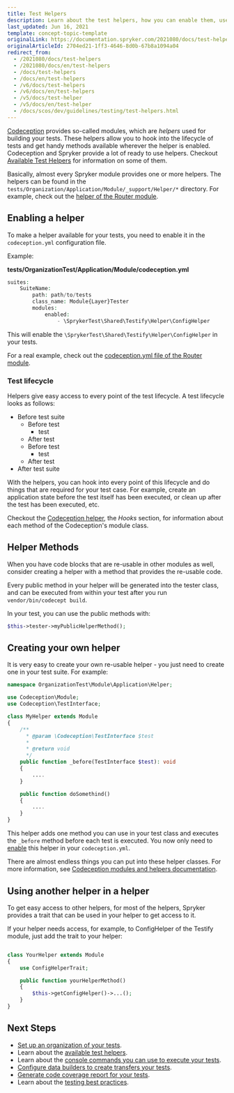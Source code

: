 ```yaml
---
title: Test Helpers
description: Learn about the test helpers, how you can enable them, use, and create your own.
last_updated: Jun 16, 2021
template: concept-topic-template
originalLink: https://documentation.spryker.com/2021080/docs/test-helpers
originalArticleId: 2704ed21-1ff3-4646-8d0b-67b8a1094a04
redirect_from:
  - /2021080/docs/test-helpers
  - /2021080/docs/en/test-helpers
  - /docs/test-helpers
  - /docs/en/test-helpers
  - /v6/docs/test-helpers
  - /v6/docs/en/test-helpers
  - /v5/docs/test-helper
  - /v5/docs/en/test-helper
  - /docs/scos/dev/guidelines/testing/test-helpers.html
---
```


[Codeception](https://codeception.com) provides so-called modules, which are *helpers* used for building your tests. These helpers allow you to hook into the lifecycle of tests and get handy methods available wherever the helper is enabled. Codeception and Spryker provide a lot of ready to use helpers. Checkout [Available Test Helpers](/docs/scos/dev/guidelines/testing-guidelines/available-test-helpers.html) for information on some of them.

Basically, almost every Spryker module provides one or more helpers. The helpers can be found in the `tests/Organization/Application/Module/_support/Helper/*` directory. For example, check out the [helper of the Router module](https://github.com/spryker/router/tree/master/tests/SprykerTest/Zed/Router/_support/Helper).

<a name="enabling"></a>

## Enabling a helper

To make a helper available for your tests, you need to enable it in the `codeception.yml` configuration file.

Example:

**tests/OrganizationTest/Application/Module/codeception.yml**

```php
suites:
    SuiteName:
        path: path/to/tests
        class_name: Module{Layer}Tester
        modules:
            enabled:
                - \SprykerTest\Shared\Testify\Helper\ConfigHelper
```

This will enable the `\SprykerTest\Shared\Testify\Helper\ConfigHelper` in your tests.

For a real example, check out the [codeception.yml file of the Router module](https://github.com/spryker/router/blob/master/tests/SprykerTest/Zed/Router/codeception.yml).

### Test lifecycle

Helpers give easy access to every point of the test lifecycle. A test lifecycle looks as follows:

- Before test suite
    - Before test
        - test
    - After test
    - Before test
        - test
    - After test
- After test suite

With the helpers, you can hook into every point of this lifecycle and do things that are required for your test case. For example, create an application state before the test itself has been executed, or clean up after the test has been executed, etc.

Checkout the [Codeception helper](https://codeception.com/docs/06-ModulesAndHelpers), the *Hooks* section, for information about each method of the Codeception's module class.

## Helper Methods
When you have code blocks that are re-usable in other modules as well, consider creating a helper with a method that provides the re-usable code.

Every public method in your helper will be generated into the tester class, and can be executed from within your test after you run `vendor/bin/codecept build`.

In your test, you can use the public methods with:

```php
$this->tester->myPublicHelperMethod();
```

## Creating your own helper

It is very easy to create your own re-usable helper - you just need to create one in your test suite. For example:

```php
namespace OrganizationTest\Module\Application\Helper;

use Codeception\Module;
use Codeception\TestInterface;

class MyHelper extends Module
{
    /**
      * @param \Codeception\TestInterface $test
      *
      * @return void
      */
    public function _before(TestInterface $test): void
    {
        ....
    }

    public function doSomethind()
    {
        ....
    }
}
```

This helper adds one method you can use in your test class and executes the `_before` method before each test is executed. You now only need to [enable](#enabling) this helper in your `codeception.yml`.

There are almost endless things you can put into these helper classes. For more information, see [Codeception modules and helpers documentation](https://codeception.com/docs/06-ModulesAndHelpers).

## Using another helper in a helper

To get easy access to other helpers, for most of the helpers, Spryker provides a trait that can be used in your helper to get access to it.

If your helper needs access, for example, to ConfigHelper of the Testify module, just add the trait to your helper:

```php

class YourHelper extends Module
{
    use ConfigHelperTrait;

    public function yourHelperMethod()
    {
        $this->getConfigHelper()->...();
    }
}
```

## Next Steps

* [Set up an organization of your tests](/docs/scos/dev/guidelines/testing-guidelines/setting-up-tests.html).
* Learn about the [available test helpers](/docs/scos/dev/guidelines/testing-guidelines/available-test-helpers.html).
*  Learn about the [console commands you can use to execute your tests](/docs/scos/dev/guidelines/testing-guidelines/executing-tests.html).
* [Configure data builders to create transfers your tests](/docs/scos/dev/guidelines/testing-guidelines/data-builders.html).
* [Generate code coverage report for your tests](/docs/scos/dev/guidelines/testing-guidelines/code-coverage.html).
* Learn about the [testing best practices](/docs/scos/dev/guidelines/testing-guidelines/testing-best-practices.html).
